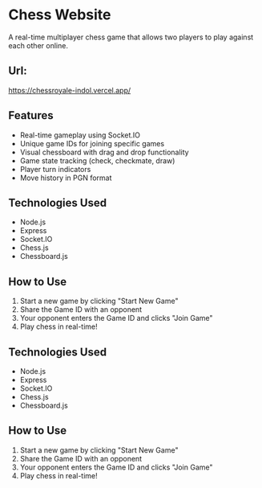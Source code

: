 # Chess Website

A real-time multiplayer chess game that allows two players to play against each other online.

## Url: 
https://chessroyale-indol.vercel.app/

## Features

- Real-time gameplay using Socket.IO
- Unique game IDs for joining specific games
- Visual chessboard with drag and drop functionality
- Game state tracking (check, checkmate, draw)
- Player turn indicators
- Move history in PGN format

## Technologies Used

- Node.js
- Express
- Socket.IO
- Chess.js
- Chessboard.js

## How to Use

1. Start a new game by clicking "Start New Game"
2. Share the Game ID with an opponent
3. Your opponent enters the Game ID and clicks "Join Game"
4. Play chess in real-time!

## Technologies Used

- Node.js
- Express
- Socket.IO
- Chess.js
- Chessboard.js

## How to Use

1. Start a new game by clicking "Start New Game"
2. Share the Game ID with an opponent
3. Your opponent enters the Game ID and clicks "Join Game"
4. Play chess in real-time!
